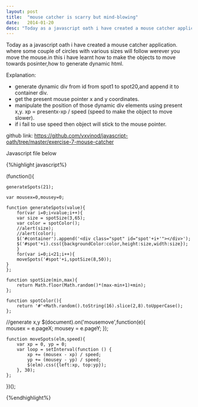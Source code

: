 ```yaml
---
layout: post
title:  "mouse catcher is scarry but mind-blowing"
date:   2014-01-20
desc: "Today as a javascript oath i have created a mouse catcher application. where some couple of circles with various sizes will follow werever you move the mouse.in this i have learnt how to make the objects to move towards posinter,how to generate dynamic html"
---
```



Today as a javascript oath i have created a mouse catcher application. where some couple of circles with various sizes will follow werever you move the mouse.in this i have learnt how to make the objects to move towards posinter,how to generate dynamic html.

Explanation:

+ generate dynamic div from id from spot1 to spot20,and append it to container div.
+ get the present mouse pointer x and y coordinates.
+ manipulate the position of those dynamic div elements using present x,y.
	xp =  presentx-xp / speed (speed to make the object to move slower).
+ if i fail to use speed then object will stick to the mouse pointer.

github link: https://github.com/vxvinod/javascript-oath/tree/master/exercise-7-mouse-catcher


Javascript file below

{%highlight javascript%}

(function(){

	generateSpots(21);

	var mousex=0,mousey=0;

	function generateSpots(value){
		for(var i=0;i<value;i++){
		var size = spotSize(3,65);
		var color = spotColor();
		//alert(size);
		//alert(color);
		$('#container').append('<div class="spot" id="spot'+i+'"></div>');
		$('#spot'+i).css({backgroundColor:color,height:size,width:size});
		}
		for(var i=0;i<21;i++){
		moveSpots('#spot'+i,spotSize(8,50));
	}
	};

	function spotSize(min,max){
		return Math.floor(Math.random()*(max-min+1)+min);
	};

	function spotColor(){
		return '#'+Math.random().toString(16).slice(2,8).toUpperCase();
	};
//generate x,y 
	$(document).on('mousemove',function(e){		
		mousex = e.pageX;
		mousey = e.pageY;
	});
	

	function moveSpots(elm,speed){
		var xp = 0, yp = 0;
		var loop = setInterval(function () {
			xp += (mousex - xp) / speed;
			yp += (mousey - yp) / speed;
			$(elm).css({left:xp, top:yp});
		}, 30);
	};

})();

{%endhighlight%}


